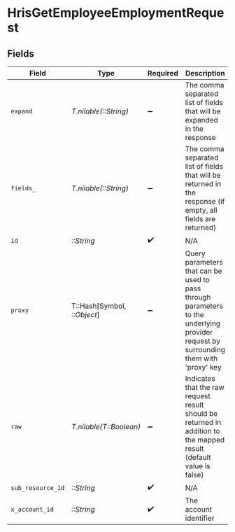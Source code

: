 # HrisGetEmployeeEmploymentRequest


## Fields

| Field                                                                                                                                                                                                                                                                                                        | Type                                                                                                                                                                                                                                                                                                         | Required                                                                                                                                                                                                                                                                                                     | Description                                                                                                                                                                                                                                                                                                  | Example                                                                                                                                                                                                                                                                                                      |
| ------------------------------------------------------------------------------------------------------------------------------------------------------------------------------------------------------------------------------------------------------------------------------------------------------------ | ------------------------------------------------------------------------------------------------------------------------------------------------------------------------------------------------------------------------------------------------------------------------------------------------------------ | ------------------------------------------------------------------------------------------------------------------------------------------------------------------------------------------------------------------------------------------------------------------------------------------------------------ | ------------------------------------------------------------------------------------------------------------------------------------------------------------------------------------------------------------------------------------------------------------------------------------------------------------ | ------------------------------------------------------------------------------------------------------------------------------------------------------------------------------------------------------------------------------------------------------------------------------------------------------------ |
| `expand`                                                                                                                                                                                                                                                                                                     | *T.nilable(::String)*                                                                                                                                                                                                                                                                                        | :heavy_minus_sign:                                                                                                                                                                                                                                                                                           | The comma separated list of fields that will be expanded in the response                                                                                                                                                                                                                                     | groups                                                                                                                                                                                                                                                                                                       |
| `fields_`                                                                                                                                                                                                                                                                                                    | *T.nilable(::String)*                                                                                                                                                                                                                                                                                        | :heavy_minus_sign:                                                                                                                                                                                                                                                                                           | The comma separated list of fields that will be returned in the response (if empty, all fields are returned)                                                                                                                                                                                                 | id,remote_id,employee_id,remote_employee_id,job_title,pay_rate,pay_period,pay_frequency,pay_currency,fte,effective_date,employment_type,employment_contract_type,work_time,created_at,updated_at,start_date,end_date,active,department,team,cost_center,cost_centers,division,job,type,contract_type,manager |
| `id`                                                                                                                                                                                                                                                                                                         | *::String*                                                                                                                                                                                                                                                                                                   | :heavy_check_mark:                                                                                                                                                                                                                                                                                           | N/A                                                                                                                                                                                                                                                                                                          |                                                                                                                                                                                                                                                                                                              |
| `proxy`                                                                                                                                                                                                                                                                                                      | T::Hash[Symbol, *::Object*]                                                                                                                                                                                                                                                                                  | :heavy_minus_sign:                                                                                                                                                                                                                                                                                           | Query parameters that can be used to pass through parameters to the underlying provider request by surrounding them with 'proxy' key                                                                                                                                                                         |                                                                                                                                                                                                                                                                                                              |
| `raw`                                                                                                                                                                                                                                                                                                        | *T.nilable(T::Boolean)*                                                                                                                                                                                                                                                                                      | :heavy_minus_sign:                                                                                                                                                                                                                                                                                           | Indicates that the raw request result should be returned in addition to the mapped result (default value is false)                                                                                                                                                                                           |                                                                                                                                                                                                                                                                                                              |
| `sub_resource_id`                                                                                                                                                                                                                                                                                            | *::String*                                                                                                                                                                                                                                                                                                   | :heavy_check_mark:                                                                                                                                                                                                                                                                                           | N/A                                                                                                                                                                                                                                                                                                          |                                                                                                                                                                                                                                                                                                              |
| `x_account_id`                                                                                                                                                                                                                                                                                               | *::String*                                                                                                                                                                                                                                                                                                   | :heavy_check_mark:                                                                                                                                                                                                                                                                                           | The account identifier                                                                                                                                                                                                                                                                                       |                                                                                                                                                                                                                                                                                                              |